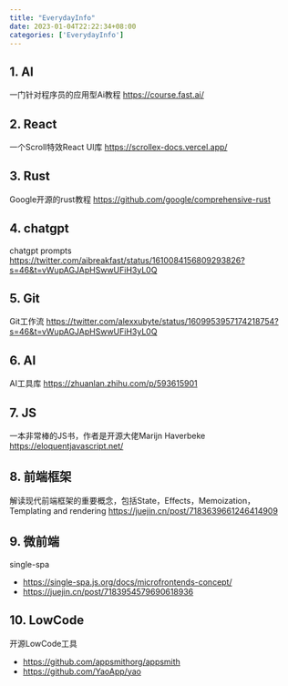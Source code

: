 ```yaml
---
title: "EverydayInfo"
date: 2023-01-04T22:22:34+08:00
categories: ['EverydayInfo']
---
```


## 1. AI
一门针对程序员的应用型Ai教程
https://course.fast.ai/

## 2. React
一个Scroll特效React UI库
https://scrollex-docs.vercel.app/

## 3. Rust
Google开源的rust教程
https://github.com/google/comprehensive-rust

## 4. chatgpt
chatgpt prompts
https://twitter.com/aibreakfast/status/1610084156809293826?s=46&t=vWupAGJApHSwwUFiH3yL0Q

## 5. Git
Git工作流
https://twitter.com/alexxubyte/status/1609953957174218754?s=46&t=vWupAGJApHSwwUFiH3yL0Q

## 6. AI
AI工具库
https://zhuanlan.zhihu.com/p/593615901

## 7. JS
一本非常棒的JS书，作者是开源大佬Marijn Haverbeke
https://eloquentjavascript.net/

## 8. 前端框架
解读现代前端框架的重要概念，包括State，Effects，Memoization，Templating and rendering
https://juejin.cn/post/7183639661246414909

## 9. 微前端
single-spa
- https://single-spa.js.org/docs/microfrontends-concept/
- https://juejin.cn/post/7183954579690618936
## 10. LowCode
开源LowCode工具
- https://github.com/appsmithorg/appsmith
- https://github.com/YaoApp/yao